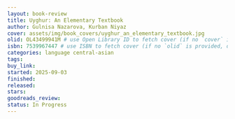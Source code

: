 ```yaml
---
layout: book-review
title: Uyghur: An Elementary Textbook
author: Gulnisa Nazarova, Kurban Niyaz
cover: assets/img/book_covers/uyghur_an_elementary_textbook.jpg
olid: OL43499941M # use Open Library ID to fetch cover (if no `cover` is provided)
isbn: 7539967447 # use ISBN to fetch cover (if no `olid` is provided, dashes are optional)
categories: language central-asian
tags: 
buy_link: 
started: 2025-09-03
finished: 
released: 
stars: 
goodreads_review: 
status: In Progress
---
```

